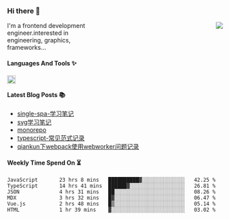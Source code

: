 <!--
**zhaohuanyuu/zhaohuanyuu** is a ✨ _special_ ✨ repository because its `README.md` (this file) appears on your GitHub profile.
-->

### Hi there 👋

<picture>
  <source media="(prefers-color-scheme: dark)" srcset="https://github-readme-stats.vercel.app/api?username=zhaohuanyuu&count_private=true&show_icons=true&theme=city_lights&hide_title=true">
  <img align="right" src="https://github-readme-stats.vercel.app/api?username=zhaohuanyuu&count_private=true&show_icons=true&hide_title=true">
</picture>

<p align="left" style="width:40%">I'm a frontend development engineer.interested in engineering, graphics, frameworks...</p>

#### Languages And Tools ✨

<img align="left" height="20" src="https://skillicons.dev/icons?i=js,ts,nodejs,rust,react,vue,svelte,gatsby,graphql,nestjs" />

</br>

#### Latest Blog Posts 📚
<!-- BLOG-POST-LIST:START -->
- [single-spa-学习笔记](https://auu.zone/post/single-spa-note)
- [svg学习笔记](https://auu.zone/post/svg-note)
- [monorepo](https://auu.zone/post/monorepo)
- [typescript-常见范式记录](https://auu.zone/post/ts-pattern)
- [qiankun下webpack使用webworker问题记录](https://auu.zone/post/wp-worker)
<!-- BLOG-POST-LIST:END -->

#### Weekly Time Spend On ⏳
<!--START_SECTION:waka-->

```text
JavaScript       23 hrs 8 mins   ██████████▓░░░░░░░░░░░░░░   42.25 %
TypeScript       14 hrs 41 mins  ██████▓░░░░░░░░░░░░░░░░░░   26.81 %
JSON             4 hrs 31 mins   ██░░░░░░░░░░░░░░░░░░░░░░░   08.26 %
MDX              3 hrs 32 mins   █▓░░░░░░░░░░░░░░░░░░░░░░░   06.47 %
Vue.js           2 hrs 48 mins   █▒░░░░░░░░░░░░░░░░░░░░░░░   05.14 %
HTML             1 hr 39 mins    ▓░░░░░░░░░░░░░░░░░░░░░░░░   03.02 %
```

<!--END_SECTION:waka-->

